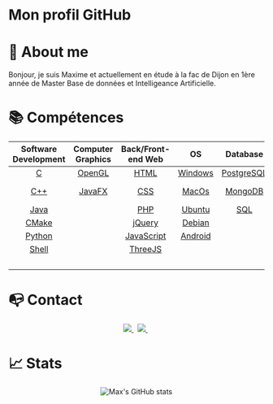 # Mon profil GitHub

# 👦 About me

Bonjour, je suis Maxime et actuellement en étude à la fac de Dijon en 1ère année de Master Base de données et Intelligeance Artificielle.

# 📚 Compétences


<table align="center">
	<thead>
		<tr>
			<th colspan="1"><b>Software Development</b></th>
			<th colspan="1"><b>Computer Graphics</b></th>
			<th colspan="1"><b>Back/Front-end Web</b></th>
			<th colspan="1"><b>OS</b></th>
			<th colspan="1"><b>Database</b></th>
			<th colspan="2"><b>Software</b></th>
		</tr>
	</thead>
	<tbody>
		<tr>
			<td align="center"><a href="https://en.wikipedia.org/wiki/C_(programming_language)">C</a></td>
			<td align="center"><a href="https://www.opengl.org/">OpenGL</a></td>
			<td align="center"><a href="https://en.wikipedia.org/wiki/HTML">HTML</a></td>
			<td align="center"><a href="https://www.microsoft.com/fr-fr/windows">Windows</a></td>
            		<td align="center"><a href="https://www.postgresql.org/">PostgreSQL</a></td>
			<td align="center"><a href="https://www.jetbrains.com/">JetBrains</a></td>
			<td align="center"><a href="https://git-scm.com/">Git</a></td>
		</tr>
		<tr>
			<td align="center"><a href="https://en.wikipedia.org/wiki/C%2B%2B">C++</a></td>
			<td align="center"><a href="https://openjfx.io/">JavaFX</a></td>
			<td align="center"><a href="https://en.wikipedia.org/wiki/CSS">CSS</a></td>
			<td align="center"><a href="https://www.apple.com/fr/macos">MacOs</a></td>
			<td align="center"><a href="https://www.mongodb.com/">MongoDB</a></td>
			<td align="center"><a href="https://developer.android.com/studio">Android Studio</a></td>
			<td align="center"><a href="https://github.com/">GitHub</a></td>
		</tr>
		<tr>
			<td align="center"><a href="https://www.java.com/">Java</a></td>
			<td align="center"><a href=""></a></td>
			<td align="center"><a href="https://www.php.net/">PHP</a></td>
			<td align="center"><a href="https://ubuntu.com/">Ubuntu</a></td>
			<td align="center"><a href="https://en.wikipedia.org/wiki/SQL">SQL</a></td>
			<td align="center"><a href="https://www.arduino.cc/">Arduino</a></td>
			<td align="center"><a href=""></a></td>
		</tr>
		<tr>
			<td align="center"><a href="https://cmake.org/">CMake</a></td>
			<td align="center"><a href=""></a></td>
			<td align="center"><a href="https://jquery.com/">jQuery</a></td>
			<td align="center"><a href="https://www.debian.org/">Debian</a></td>
			<td align="center"><a href=""></a></td>
			<td align="center"><a href="https://code.visualstudio.com/">VSCode</a></td>
			<td align="center"><a href=""></a></td>
		</tr>
		<tr>
			<td align="center"><a href="https://www.python.org/">Python</a></td>
			<td align="center"><a href=""></a></td>
			<td align="center"><a href="https://developer.mozilla.org/fr/docs/Web/JavaScript">JavaScript</a></td>
			<td align="center"><a href="https://www.android.com/">Android</a></td>
			<td align="center"><a href=""></a></td>
			<td align="center"><a href="https://www.docker.com/">Docker</a></td>
			<td align="center"><a href=""></a></td>
		</tr>
		<tr>
			<td align="center"><a href="https://fr.wikipedia.org/wiki/Shell_Unix">Shell</a></td>
			<td align="center"><a href=""></a></td>
			<td align="center"><a href="https://threejs.org/">ThreeJS</a></td>
			<td align="center"><a href=""></a></td>
			<td align="center"><a href=""></a></td>
			<td align="center"><a href="https://www.oracle.com/">Oracle</a></td>
			<td align="center"><a href=""></a></td>
		</tr>
		<tr>
			<td align="center"><a href=""></a></td>
			<td align="center"><a href=""></a></td>
			<td align="center"><a href=""></a></td>
			<td align="center"><a href=""></a></td>
			<td align="center"><a href=""></a></td>
			<td align="center"><a href="https://www.atlassian.com/software/jira">JIRA</a></td>
			<td align="center"><a href=""></a></td>
		</tr>
	</tbody>
</table>

# 📭 Contact

<p align="center">
	<a href="https://www.linkedin.com/in/maxime-colliat-6561a1235/">
		<img src="https://img.shields.io/badge/-LINKEDIN-0077B5?style=for-the-badge&logo=linkedin&logoColor=white">
	</a>	
	<span>&nbsp;</span>
	<a href="mailto:mcolliat21@gmail.com">
		<img src="https://img.shields.io/badge/-GMAIL-D14836?style=for-the-badge&logo=gmail&logoColor=white">
	</a>
	<span>&nbsp;</span>	
</p>

# 📈 Stats

<div align="center">
  <p align="center">
    <img src="https://github-readme-stats.vercel.app/api?username=Maxime-Cllt&show_icons=true" alt="Max's GitHub stats">
  </p>
</div>
